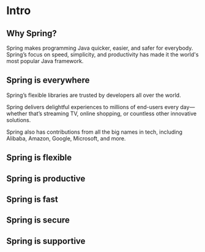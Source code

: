 # Intro

## Why Spring?

Spring makes programming Java quicker, easier, and safer for everybody. Spring’s focus on speed, simplicity, and productivity has made it the world's most popular Java framework.

## Spring is everywhere

Spring’s flexible libraries are trusted by developers all over the world.

Spring delivers delightful experiences to millions of end-users every day—whether that’s streaming TV, online shopping, or countless other 
innovative solutions.

Spring also has contributions from all the big names in tech, including Alibaba, Amazon, Google, Microsoft, and more.


## Spring is flexible

## Spring is productive

## Spring is fast

## Spring is secure

## Spring is supportive
